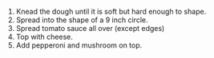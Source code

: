 1. Knead the dough until it is soft but hard enough to shape.
2. Spread into the shape of a 9 inch circle.
3. Spread tomato sauce all over (except edges)
4. Top with cheese.
5. Add pepperoni and mushroom on top.